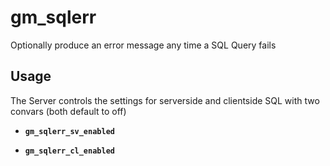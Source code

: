 # gm_sqlerr
Optionally produce an error message any time a SQL Query fails

## Usage
The Server controls the settings for serverside and clientside SQL with two convars (both default to off)

 - **`gm_sqlerr_sv_enabled`**

 - **`gm_sqlerr_cl_enabled`**
